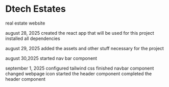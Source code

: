 # Dtech Estates

real estate website

august 28, 2025
created the react app that will be used for this project
installed all dependencies

august 29, 2025
added the assets and other stuff necessary for the project

august 30,2025
started nav bar component

september 1, 2025
configured tailwind css
finished navbar component 
changed webpage icon 
started the header component
completed the header component
